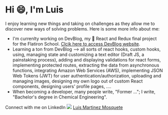 # Hi :smile:, I'm Luis

I enjoy learning new things and taking on challenges as they allow me to discover new ways of solving problems. Here is some more info about me:
* I'm currenlty working on DevBlog, my :rocket: React and Redux final project for the Flatiron School. [Clcik here to access DevBlog website](https://luisdevblog.netlify.app/). 
* Learning a ton from DevBlog --> all sorts of react hooks, custom hooks, using, managing state and customizing a text editor (Draft JS, a painstaking process), adding and displaying validations for react forms, implementing protected routes, extracting the data from asynchronous functions, integrating Amazon Web Services (AWS), implementing JSON Web Tokens (JWT) for user authentication/authorization, uploading and managing images, designing my own logo out of custom React components, designing users' profile pages, ....
* When becoming a developer, many people write, "Former ..."; I write, "Bachelor's degree in Chemical Engineering".

Connect with me on LinkedIn <img src= "{https://img.shields.io/badge/LinkedIn-0077B5?style=for-the-badge&logo=linkedin&logoColor=white}" /> [Luis Martinez Mosquete](https://www.linkedin.com/in/luis-martinez-mosquete/)
